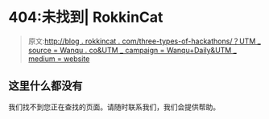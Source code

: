 # 404:未找到| RokkinCat

> 原文:[http://blog . rokkincat . com/three-types-of-hackathons/？UTM _ source = Wanqu . co&UTM _ campaign = Wanqu+Daily&UTM _ medium = website](http://blog.rokkincat.com/three-types-of-harmful-hackathons/?utm_source=wanqu.co&utm_campaign=Wanqu+Daily&utm_medium=website)

## 这里什么都没有

我们找不到您正在查找的页面。请随时联系我们，我们会提供帮助。